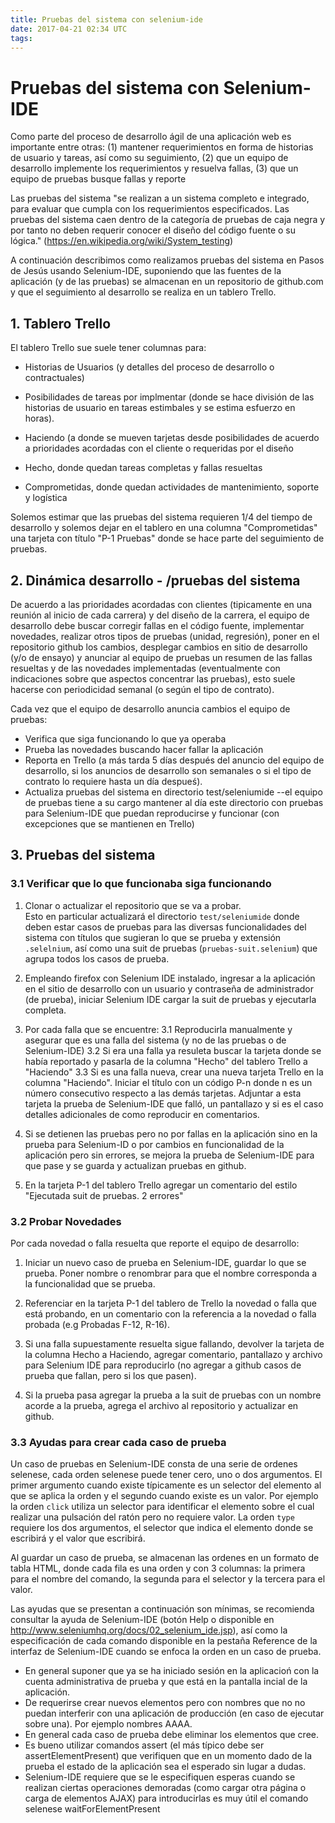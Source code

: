 ```yaml
---
title: Pruebas del sistema con selenium-ide
date: 2017-04-21 02:34 UTC
tags:
---
```


# Pruebas del sistema con Selenium-IDE

Como parte del proceso de desarrollo ágil de una aplicación web
es importante entre otras:  (1) mantener requerimientos en forma
de historias de usuario y tareas, así como su seguimiento,
(2) que un equipo de desarrollo implemente los requerimientos 
y resuelva fallas, (3) que un equipo de pruebas busque fallas y
reporte

Las pruebas del sistema  "se 
realizan a un sistema completo e integrado, para evaluar que cumpla con
los requerimientos especificados.   Las pruebas del sistema caen dentro
de la categoría de pruebas de caja negra y por tanto no deben requerir
conocer el diseño del código fuente o su lógica." (<https://en.wikipedia.org/wiki/System_testing>)

A continuación describimos como realizamos pruebas del sistema en
Pasos de Jesús usando Selenium-IDE, suponiendo que las fuentes de la 
aplicación (y de las pruebas) se almacenan en un repositorio de github.com 
y que el seguimiento al desarrollo se realiza en un tablero Trello.

## 1. Tablero Trello

El tablero Trello sue suele tener columnas para:

- Historias de Usuarios (y detalles del proceso de desarrollo o contractuales) 

- Posibilidades de tareas por implmentar (donde se hace división de las 
  historias de usuario en tareas estimbales y se estima esfuerzo en horas).

- Haciendo (a donde se mueven tarjetas desde posibilidades de acuerdo
  a prioridades acordadas con el cliente o requeridas por el diseño

- Hecho, donde quedan tareas completas y fallas resueltas

- Comprometidas, donde quedan actividades de mantenimiento, soporte y logística

Solemos estimar que las pruebas del sistema requieren 1/4 del tiempo
de desarrollo y solemos dejar en el tablero en una columna "Comprometidas"
una tarjeta con título "P-1 Pruebas" donde se hace parte del seguimiento
de pruebas.

## 2. Dinámica desarrollo - /pruebas del sistema

De acuerdo a las prioridades acordadas con clientes (tipicamente en una reunión
al inicio de cada carrera) y del diseño de la carrera, el equipo 
de desarrollo debe buscar corregir fallas en el código fuente, implementar novedades, 
realizar otros tipos de pruebas (unidad, regresión),  poner en el repositorio 
github los cambios, desplegar cambios en sitio de desarrollo (y/o de
ensayo) y anunciar al equipo de pruebas un resumen de las fallas resueltas 
y de las novedades implementadas (eventualmente con indicaciones sobre que
aspectos concentrar las pruebas), esto suele hacerse con periodicidad 
semanal (o según el tipo de contrato).

Cada vez que el equipo de desarrollo anuncia cambios el equipo de pruebas:

- Verifica que siga funcionando lo que ya operaba
- Prueba las novedades buscando hacer fallar la aplicación
- Reporta en Trello (a más tarda  5 días después del anuncio
  del equipo de desarrollo, si los anuncios de desarrollo son semanales
  o si el tipo de contrato lo requiere hasta un día despueś).
- Actualiza pruebas del sistema en directorio test/seleniumide --el
  equipo de pruebas tiene a su cargo mantener al día este directorio
  con pruebas para Selenium-IDE que puedan reproducirse y funcionar
  (con excepciones que se mantienen en Trello)

## 3. Pruebas del sistema

### 3.1 Verificar que lo que funcionaba siga funcionando

1. Clonar o actualizar el repositorio que se va a probar.  
   Esto en particular actualizará el directorio `test/seleniumide` donde deben 
   estar casos de pruebas para las diversas funcionalidades del sistema
   con títulos que sugieran lo que se prueba y extensión `.selelnium`, así
   como una suit de pruebas (`pruebas-suit.selenium`) que agrupa todos los 
   casos de prueba.

2.  Empleando firefox con Selenium IDE instalado, ingresar a la aplicación en
    el sitio de desarrollo con un usuario y contraseña de administrador (de prueba), 
    iniciar Selenium IDE cargar la suit de pruebas y ejecutarla completa.

3. Por cada falla que se encuentre:
3.1 Reproducirla manualmente y asegurar que es una falla del sistema 
    (y no de las pruebas o de Selenium-IDE)
3.2 Si era una falla ya resuleta buscar la tarjeta donde se había reportado
    y pasarla de la columna "Hecho" del tablero Trello a "Haciendo"
3.3 Si es una falla nueva, crear una nueva tarjeta Trello en la columna
    "Haciendo".  Iniciar el título con un código P-n donde n es un número
    consecutivo respecto a las demás tarjetas.  Adjuntar a esta tarjeta
    la prueba de Selenium-IDE que falló, un pantallazo y si es el caso
    detalles adicionales de como reproducir en comentarios.

4. Si se detienen las pruebas pero no por fallas en la aplicación sino en la 
   prueba para Selenium-ID o por cambios en funcionalidad de la aplicación
   pero sin errores, se mejora la prueba de Selenium-IDE para que pase 
   y se guarda y actualizan pruebas en github.

5. En la tarjeta P-1 del tablero Trello agregar un comentario  del estilo
   "Ejecutada suit de pruebas. 2 errores"
  

### 3.2 Probar Novedades

Por cada novedad o falla resuelta que reporte el equipo de desarrollo:

1. Iniciar un nuevo caso de prueba en Selenium-IDE, guardar lo que se
   prueba.  Poner nombre o renombrar para que el nombre corresponda a la
   funcionalidad que se prueba.   

2. Referenciar en la tarjeta P-1 del tablero de Trello la novedad o falla 
   que está probando, en un comentario con la referencia a la novedad o
   falla probada (e.g Probadas F-12, R-16).

3. Si una falla supuestamente resuelta sigue fallando, devolver la tarjeta
   de la columna Hecho a Haciendo, agregar comentario, pantallazo y archivo
   para Selenium IDE para reproducirlo (no agregar a github casos de 
   prueba que fallan, pero si los que pasen).

4. Si la prueba pasa agregar la prueba a la suit de pruebas con un nombre
   acorde a la prueba, agrega el archivo al repositorio y actualizar en github.


### 3.3 Ayudas para crear cada caso de prueba

Un caso de pruebas en Selenium-IDE consta de una serie de ordenes selenese, cada orden selenese puede tener cero, uno o dos argumentos.  El primer argumento cuando existe típicamente es un selector del elemento al que se aplica la orden y el segundo cuando existe es un valor.  Por ejemplo la orden ```click``` utiliza un selector para identificar el elemento sobre el cual realizar una pulsación del ratón pero no requiere valor.  La orden ```type``` requiere los dos argumentos, el selector que indica el elemento donde se escribirá y el valor que escribirá.

Al guardar un caso de prueba, se almacenan las ordenes en un formato de tabla HTML, donde cada fila es una orden y con 3 columnas: la primera para el nombre del comando, la segunda para el selector y la tercera para el valor.

Las ayudas que se presentan a continuación son mínimas, se recomienda consultar la ayuda de Selenium-IDE (botón Help o disponible en http://www.seleniumhq.org/docs/02_selenium_ide.jsp), así como la especificación de cada comando disponible en la pestaña Reference de la interfaz de Selenium-IDE cuando se enfoca la orden en un caso de prueba.

* En general suponer que ya se ha iniciado sesión en la aplicacioń con la cuenta administrativa de prueba y que está
  en la pantalla incial de la aplicación. 
* De requerirse crear nuevos elementos pero con nombres que no no puedan interferir con una aplicación de producción (en caso de ejecutar sobre una).  Por ejemplo nombres AAAA.
* En general cada caso de prueba debe eliminar los elementos que cree.
* Es bueno utilizar comandos assert (el más típico debe ser assertElementPresent) que verifiquen que en un momento dado de la prueba el estado de la aplicación sea el esperado sin lugar a dudas.
* Selenium-IDE requiere que se le especifiquen esperas cuando se realizan ciertas operaciones demoradas (como cargar otra página o carga de elementos AJAX) para introducirlas es muy útil el comando selenese waitForElementPresent
